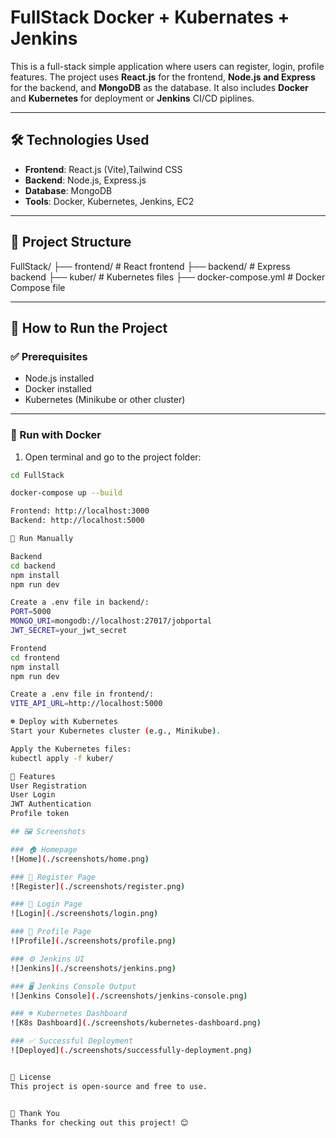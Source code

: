 # FullStack Docker + Kubernates + Jenkins

This is a full-stack simple application where users can register, login, profile  features. The project uses **React.js** for the frontend, **Node.js and Express** for the backend, and **MongoDB** as the database. It also includes **Docker** and **Kubernetes** for deployment or **Jenkins** CI/CD piplines.

---

## 🛠️ Technologies Used

- **Frontend**: React.js (Vite),Tailwind CSS
- **Backend**: Node.js, Express.js
- **Database**: MongoDB
- **Tools**: Docker, Kubernetes, Jenkins, EC2

---

## 📁 Project Structure
FullStack/ ├── frontend/ # React frontend ├── backend/ # Express backend ├── kuber/ # Kubernetes files ├── docker-compose.yml # Docker Compose file


---

## 🚀 How to Run the Project

### ✅ Prerequisites

- Node.js installed
- Docker installed
- Kubernetes (Minikube or other cluster)

---

### 🔧 Run with Docker

1. Open terminal and go to the project folder:

```bash
cd FullStack

docker-compose up --build

Frontend: http://localhost:3000
Backend: http://localhost:5000

🧪 Run Manually

Backend
cd backend
npm install
npm run dev

Create a .env file in backend/:
PORT=5000
MONGO_URI=mongodb://localhost:27017/jobportal
JWT_SECRET=your_jwt_secret

Frontend
cd frontend
npm install
npm run dev

Create a .env file in frontend/:
VITE_API_URL=http://localhost:5000

☸️ Deploy with Kubernetes
Start your Kubernetes cluster (e.g., Minikube).

Apply the Kubernetes files:
kubectl apply -f kuber/

📌 Features
User Registration 
User Login
JWT Authentication
Profile token

## 🖼️ Screenshots

### 🏠 Homepage
![Home](./screenshots/home.png)

### 🔐 Register Page
![Register](./screenshots/register.png)

### 🔑 Login Page
![Login](./screenshots/login.png)

### 👤 Profile Page
![Profile](./screenshots/profile.png)

### ⚙️ Jenkins UI
![Jenkins](./screenshots/jenkins.png)

### 🖥️ Jenkins Console Output
![Jenkins Console](./screenshots/jenkins-console.png)

### ☸️ Kubernetes Dashboard
![K8s Dashboard](./screenshots/kubernetes-dashboard.png)

### ✅ Successful Deployment
![Deployed](./screenshots/successfully-deployment.png)


📝 License
This project is open-source and free to use.


🙌 Thank You
Thanks for checking out this project! 😊
